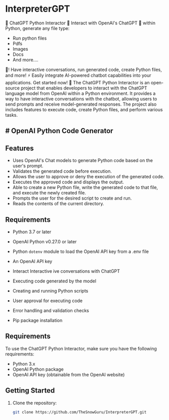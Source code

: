 # InterpreterGPT
 🤖 ChatGPT Python Interactor 🐍  Interact with OpenAI's ChatGPT 🚀 within Python, generate any file type: 
 
- Run python files
- Pdfs
- Images
- Docs
- And more....
 
 
 🐍! Have interactive conversations, run generated code, create Python files, and more! ⚡️ Easily integrate AI-powered chatbot capabilities into your applications. Get started now! 🎉
The ChatGPT Python Interactor is an open-source project that enables developers to interact with the ChatGPT language model from OpenAI within a Python environment. It provides a way to have interactive conversations with the chatbot, allowing users to send prompts and receive model-generated responses. The project also includes features to execute code, create Python files, and perform various tasks. 

## # OpenAI Python Code Generator


## Features

- Uses OpenAI's Chat models to generate Python code based on the user's prompt.
- Validates the generated code before execution.
- Allows the user to approve or deny the execution of the generated code.
- Executes the approved code and displays the output.
- Able to create a new Python file, write the generated code to that file, and execute the newly created file.
- Prompts the user for the desired script to create and run.
- Reads the contents of the current directory.

## Requirements

- Python 3.7 or later
- OpenAI Python v0.27.0 or later
- Python `dotenv` module to load the OpenAI API key from a .env file
- An OpenAI API key




- Interact Interactive ive conversations with ChatGPT
- Executing code generated by the model
- Creating and running Python scripts
- User approval for executing code
- Error handling and validation checks
- Pip package installation

## Requirements

To use the ChatGPT Python Interactor, make sure you have the following requirements:

- Python 3.x
- OpenAI Python package
- OpenAI API key (obtainable from the OpenAI website)

## Getting Started

1. Clone the repository:

   ```bash
   git clone https://github.com/TheSnowGuru/InterpreterGPT.git
